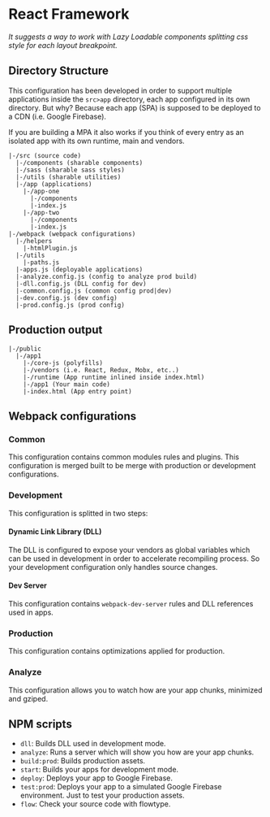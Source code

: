 # React Framework

*It suggests a way to work with Lazy Loadable components splitting css style for each layout breakpoint.*

## Directory Structure

This configuration has been developed in order to support multiple applications inside the `src>app` directory, each app configured in its own directory. But why? Because each app (SPA) is supposed to be deployed to a CDN (i.e. Google Firebase).

If you are building a MPA it also works if you think of every entry as an isolated app with its own runtime, main and vendors.

```text
|-/src (source code)
  |-/components (sharable components)
  |-/sass (sharable sass styles)
  |-/utils (sharable utilities)
  |-/app (applications)
    |-/app-one
      |-/components
      |-index.js
    |-/app-two
      |-/components
      |-index.js
|-/webpack (webpack configurations)
  |-/helpers
    |-htmlPlugin.js
  |-/utils
    |-paths.js
  |-apps.js (deployable applications)
  |-analyze.config.js (config to analyze prod build)
  |-dll.config.js (DLL config for dev)
  |-common.config.js (common config prod|dev)
  |-dev.config.js (dev config)
  |-prod.config.js (prod config)
```

## Production output

```text
|-/public
  |-/app1
    |-/core-js (polyfills)
    |-/vendors (i.e. React, Redux, Mobx, etc..)
    |-/runtime (App runtime inlined inside index.html)
    |-/app1 (Your main code)
    |-index.html (App entry point)
```

## Webpack configurations

### Common

This configuration contains common modules rules and plugins. This configuration is merged built to be merge with production or development configurations.

### Development

This configuration is splitted in two steps:

#### Dynamic Link Library (DLL)

The DLL is configured to expose your vendors as global variables which can be used in development in order to accelerate recompiling process. So your development configuration only handles source changes.

#### Dev Server

This configuration contains `webpack-dev-server` rules and DLL references used in apps.

### Production

This configuration contains optimizations applied for production.

### Analyze

This configuration allows you to watch how are your app chunks, minimized and gziped.

## NPM scripts

* `dll`: Builds DLL used in development mode.
* `analyze`: Runs a server which will show you how are your app chunks.
* `build:prod`: Builds production assets.
* `start`: Builds your apps for development mode.
* `deploy`: Deploys your app to Google Firebase.
* `test:prod`: Deploys your app to a simulated Google Firebase environment. Just to test your production assets.
* `flow`: Check your source code with flowtype.

